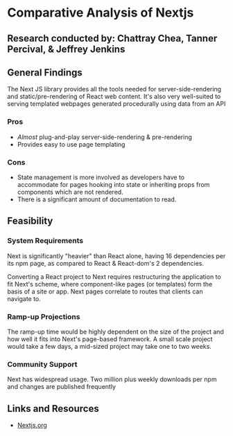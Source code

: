 # Comparative Analysis of Nextjs

## Research conducted by: Chattray Chea, Tanner Percival, & Jeffrey Jenkins

## General Findings

The Next JS library provides all the tools needed for server-side-rendering and static/pre-rendering of React web content. It's also very well-suited to serving templated webpages generated procedurally using data from an API

### Pros

* *Almost* plug-and-play server-side-rendering & pre-rendering
* Provides easy to use page templating

### Cons

* State management is more involved as developers have to accommodate for pages hooking into state or inheriting props from components which are not rendered.
* There is a significant amount of documentation to read.

## Feasibility

### System Requirements

Next is significantly "heavier" than React alone, having 16 dependencies per its npm page, as compared to React & React-dom's 2 dependencies.

Converting a React project to Next requires restructuring the application to fit Next's scheme, where component-like pages (or templates) form the basis of a site or app. Next pages correlate to routes that clients can navigate to.

### Ramp-up Projections

The ramp-up time would be highly dependent on the size of the project and how well it fits into Next's page-based framework. A small scale project would take a few days, a mid-sized project may take one to two weeks.

### Community Support

Next has widespread usage. Two million plus weekly downloads per npm and changes are published frequently

## Links and Resources

* [Nextjs.org](https://nextjs.org/)

